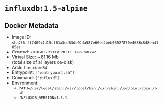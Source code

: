 # `influxdb:1.5-alpine`

## Docker Metadata

- Image ID: `sha256:ff7409b4d15cf61a3cd63de97da587e60ee4beb05527870e4688c848ea4185ea`
- Created: `2018-03-21T18:28:11.122834879Z`
- Virtual Size: ~ 81.16 Mb  
  (total size of all layers on-disk)
- Arch: `linux`/`amd64`
- Entrypoint: `["/entrypoint.sh"]`
- Command: `["influxd"]`
- Environment:
  - `PATH=/usr/local/sbin:/usr/local/bin:/usr/sbin:/usr/bin:/sbin:/bin`
  - `INFLUXDB_VERSION=1.5.1`
